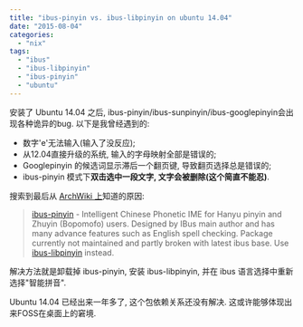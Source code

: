 ```yaml
---
title: "ibus-pinyin vs. ibus-libpinyin on ubuntu 14.04"
date: "2015-08-04"
categories: 
  - "nix"
tags: 
  - "ibus"
  - "ibus-libpinyin"
  - "ibus-pinyin"
  - "ubuntu"
---
```


安装了 Ubuntu 14.04 之后, ibus-pinyin/ibus-sunpinyin/ibus-googlepinyin会出现各种诡异的bug. 以下是我曾经遇到的:

- 数字'e'无法输入(输入了没反应);
- 从12.04直接升级的系统, 输入的字母映射全部是错误的;
- Googlepinyin 的候选词显示滞后一个翻页键, 导致翻页选择总是错误的;
- ibus-pinyin 模式下**双击选中一段文字, 文字会被删除(这个简直不能忍)**.

搜索到最后从 [ArchWiki 上](https://wiki.archlinux.org/index.php/IBus)知道的原因:

> [ibus-pinyin](https://www.archlinux.org/packages/?name=ibus-pinyin) - Intelligent Chinese Phonetic IME for Hanyu pinyin and Zhuyin (Bopomofo) users. Designed by IBus main author and has many advance features such as English spell checking. Package currently not maintained and partly broken with latest ibus base. Use [ibus-libpinyin](https://www.archlinux.org/packages/?name=ibus-libpinyin) instead.

解决方法就是卸载掉 ibus-pinyin, 安装 ibus-libpinyin, 并在 ibus 语言选择中重新选择"智能拼音".

Ubuntu 14.04 已经出来一年多了, 这个包依赖关系还没有解决. 这或许能够体现出来FOSS在桌面上的窘境.
